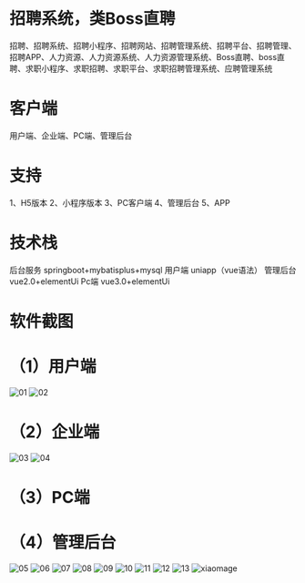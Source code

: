 
# 招聘系统，类Boss直聘

招聘、招聘系统、招聘小程序、招聘网站、招聘管理系统、招聘平台、招聘管理、招聘APP、人力资源、人力资源系统、人力资源管理系统、Boss直聘、boss直聘、求职小程序、求职招聘、求职平台、求职招聘管理系统、应聘管理系统

# 客户端

 用户端、企业端、PC端、管理后台

 # 支持

 1、H5版本
 2、小程序版本
 3、PC客户端
 4、管理后台
 5、APP

 # 技术栈

 后台服务 springboot+mybatisplus+mysql
用户端 uniapp（vue语法）
管理后台 vue2.0+elementUi
Pc端 vue3.0+elementUi

# 软件截图

# （1）用户端
![01](https://github.com/user-attachments/assets/fb879123-1c76-4036-ab02-5e6bd9cc1ee9)
![02](https://github.com/user-attachments/assets/d5c1761b-31b3-441e-b99b-894cba1f7023)

# （2）企业端
![03](https://github.com/user-attachments/assets/4f61e64b-b5f0-4892-beba-0e640c2a85a0)
![04](https://github.com/user-attachments/assets/3f4fb549-ec8d-493b-9594-49e38f755d52)

# （3）PC端


# （4）管理后台

![05](https://github.com/user-attachments/assets/bdc48313-58a4-40ab-bb2f-87407185fced)
![06](https://github.com/user-attachments/assets/001cc8c1-84a6-428f-9220-8181dc4a3eca)
![07](https://github.com/user-attachments/assets/c10f60ef-fdc2-4d8a-a0a0-341e106a4256)
![08](https://github.com/user-attachments/assets/ac941131-c5fa-4e2c-add6-85585a13d6c7)
![09](https://github.com/user-attachments/assets/b8533806-6143-4bb8-8d32-5c2234b9f617)
![10](https://github.com/user-attachments/assets/da4c44fb-13ca-43f9-8221-fef39371a0f0)
![11](https://github.com/user-attachments/assets/ee50cdbf-1e2c-40cd-bdbc-252d72a4b266)
![12](https://github.com/user-attachments/assets/6cd1d402-0ee8-4e7a-95d3-a06ff0284eca)
![13](https://github.com/user-attachments/assets/d1eedc8f-1b4b-4654-8ca4-6cd614c5f4b7)
![xiaomage](https://github.com/user-attachments/assets/657c7c61-b673-4c3e-a0f0-cbf95f6f69a6)
















 
